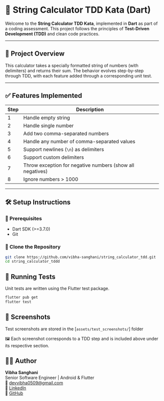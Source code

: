 # 🧮 String Calculator TDD Kata (Dart)

Welcome to the **String Calculator TDD Kata**, implemented in **Dart** as part of a coding assessment. This project follows the principles of **Test-Driven Development (TDD)** and clean code practices.

---

## 🚀 Project Overview

This calculator takes a specially formatted string of numbers (with delimiters) and returns their sum. The behavior evolves step-by-step through TDD, with each feature added through a corresponding unit test.

---
## ✅ Features Implemented

| Step | Description |
|------|-------------|
| 1    | Handle empty string |
| 2    | Handle single number |
| 3    | Add two comma-separated numbers |
| 4    | Handle any number of comma-separated values |
| 5    | Support newlines (`\n`) as delimiters |
| 6    | Support custom delimiters|
| 7    | Throw exception for negative numbers (show all negatives) |
| 8    | Ignore numbers > 1000 |

---

## 🛠️ Setup Instructions

### 🔹 Prerequisites

- Dart SDK (>=3.7.0)
- Git

### 🔹 Clone the Repository
```bash
git clone https://github.com/vibha-sanghani/string_calculator_tdd.git
cd string_calculator_tddd
```


## 🧪 Running Tests

Unit tests are written using the Flutter test package.
```bash
flutter pub get
flutter test
```

## 📸 Screenshots
Test screenshots are stored in the [`assets/test_screenshots/`]
folder

🖼️ Each screenshot corresponds to a TDD step and is included above under its respective section.


## 🧑‍💻 Author

**Vibha Sanghani**  
Senior Software Engineer | Android & Flutter  
📧 devvibha0509@gmail.com  
🔗 [LinkedIn](https://www.linkedin.com/in/vibha-sanghani)  
🔗 [GitHub](https://github.com/vibha-sanghani)


